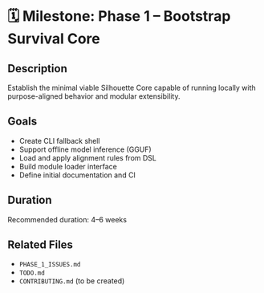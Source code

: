 
# 🗓️ Milestone: Phase 1 – Bootstrap Survival Core

## Description
Establish the minimal viable Silhouette Core capable of running locally with purpose-aligned behavior and modular extensibility.

## Goals
- Create CLI fallback shell
- Support offline model inference (GGUF)
- Load and apply alignment rules from DSL
- Build module loader interface
- Define initial documentation and CI

## Duration
Recommended duration: 4–6 weeks

## Related Files
- `PHASE_1_ISSUES.md`
- `TODO.md`
- `CONTRIBUTING.md` (to be created)
